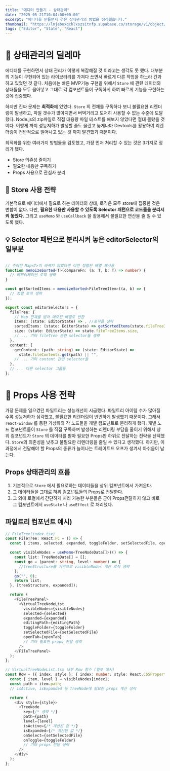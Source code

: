 ```yaml
---
title: "에디터 만들기 - 상태관리"
date: "2025-05-21T10:04:00+00:00"
excerpt: "에디터를 만들면서 겪은 상태관리의 방법을 정리했습니다."
thumbnail: "https://lnjeboxqchlxszsitnfp.supabase.co/storage/v1/object/public/blog-images/thumbnails/6f89405ec50aa681.png"
tags: ["Editor", "State", "React"]
---
```



# 📙 상태관리의 딜레마

에디터를 구현하면서 상태 관리가 이렇게 복잡해질 것 이라고는 생각도 못 했다. 대부분의 기능이 구현되어 있는 라이브러리를 가져다 쓰면서 빠르게 다른 작업을 하느라 간과하고 있었던 것 같다. 처음에는 빠른 MVP기능 구현을 위해서 `Store` 에 관련 데이터와 상태들을 모두 몰아넣고 그대로 각 컴포넌트들이 구독하게 하여 빠르게 기능을 구현하는 것에 집중했다.

하지만 진짜 문제는 **최적화**에 있었다. `Store` 의 전체를 구독하다 보니 불필요한 리렌더링이 발생하고, 파일 갯수가 많아지면서 버벅거리고 도저히 사용할 수 없는 수준에 도달했다. Node.js의 zip파일로 직접 대용량 파일 테스트를 해보지 않았다면 절대 몰랐을 것이다. 이렇게 까지 성능저하가 발생할 줄도 몰랐고 늦게나마 Devtools를 활용하여 리렌더링이 전반적으로 일어나고 있는 것 까지 발견했기 때문이다.

최적화를 위한 여러가지 방법들을 검토했고, 가장 먼저 처리할 수 있는 것은 3가지로 정리가 됐다.
- Store 의존성 줄이기
- 필요한 내용만 구독하기
- Props 사용으로 관심사 분리

## 📗 Store 사용 전략

기본적으로 에디터에서 필요로 하는 데이터의 상태, 로직은 모두 store에 집중한 것은 변함이 없다. 다만, **필요한 내용만 사용할 수 있도록 Selector 패턴으로 코드들을 분리시켜 놓았다.** 그리고 `useMemo` 와 `useCallback` 을 활용해서 불필요한 연산을 줄 일 수 있도록 했다.

## 💡 Selector 패턴으로 분리시켜 놓은 editorSelector의 일부분

```typescript

// 주어진 Map<T>이 바뀌지 않았다면 이전 정렬된 배열 재사용
function memoizeSorted<T>(compareFn: (a: T, b: T) => number) {
  // 메모이제이션 로직 생략
}

const getSortedItems = memoizeSorted<FileTreeItem>((a, b) => {
  // 정렬 로직 생략
});

export const editorSelectors = {
  fileTree: {
    // Map 전체를 받아 메모된 배열로 반환
    items: (state: EditorState) => , //로직들 생략
    sortedItems: (state: EditorState) => getSortedItems(state.fileTreeItems),
    size: (state: EditorState) => state.fileTreeItems.size,
    // ... 기타 fileTree 관련 selector들 생략
  },
  content: {
    getContent: (path: string) => (state: EditorState) =>
      state.fileContents.get(path) || "",
    // ... 기타 content 관련 selector들
  },
  // ... 다른 selector 그룹들
};
```

# 📗 Props 사용 전략

가장 문제를 일으켰던 파일트리는 성능개선이 시급했다. 파일트리 아이템 수가 많아질 수록 성능저하가 심각했고, 불필요한 리렌더링이 빈번하게 발생했기 때문이다. 그래서 `react-window` 를 통한 가상화와 각 노드들을 개별 컴포넌트로 분리하게 됐다. 
개별 노드 컴포넌트들이 `Store` 를 직접 구독하며 발생하는 리렌더링 부담을 줄이기 위해서 상위 컴포넌트가 `Store` 의 데이터를 받아 필요한 Props만 하위로 전달하는 전략을 선택했다. `Store`의 의존성을 낮추고 불필요한 리렌더링을 줄일 수 있다고 생각했다. 하지만, 이 과정에서 전달해야 할 Props의 종류가 늘어나는 트레이트드 오프가 생겨서 아쉬움이 남는다.

## Props 상태관리의 흐름

1. 기본적으로 `Store` 에서 필요로하는 데이터들을 상위 컴포넌트에서 가져온다.
2. 그 데이터들을 그대로 하위 컴포넌트들의 Props로 전달한다.
3. 그 외에 로컬에서 간단하게 처리 가능한 부분들은 굳이 Props전달하지 않고 바로 그 컴포넌트에서 `useState` 나 `useEffect` 로 처리했다.

## 파일트리 컴포넌트 예시)

```typescript
// FileTree(index.tsx)
const FileTree: React.FC = () => {
  const { items, selected, expanded, toggleFolder, setSelectedFile, openTab } = useFileTree();

  const visibleNodes = useMemo<TreeNodeData[]>(() => {
    const list: TreeNodeData[] = [];
    const go = (parent: string, level: number) => {
      //treeStructure를 기반으로 visibleNodes 계산 로직 생략
    };
    go("", 0);
    return list;
  }, [treeStructure, expanded]);

  return (
    <FileTreePanel>
      <VirtualTreeNodeList
        visibleNodes={visibleNodes}
        selected={selected}
        expanded={expanded}
        editingPath={editingPath}
        toggleFolder={toggleFolder}
        setSelectedFile={setSelectedFile}
        openTab={openTab}
        // 기타 필요한 props 전달 생략
      />
    </FileTreePanel>
  );
};

// VirtualTreeNodeList.tsx 내부 Row 함수 (일부 예시)
const Row = ({ index, style }: { index: number; style: React.CSSProperties; }) => {
  const { item, level } = visibleNodes[index];
  const path = item.path;
  // isActive, isExpanded 등 TreeNode에 필요한 props 계산 생략

  return (
    <div style={style}>
      <TreeNode
        key={/* 생략 */}
        path={path}
        level={level}
        isActive={/* 계산된 값 */}
        isExpanded={/* 계산된 값 */}
        onSelect={setSelectedFile}
        onToggle={toggleFolder}
        // 기타 props 전달 생략
      />
    </div>
  );
};
```